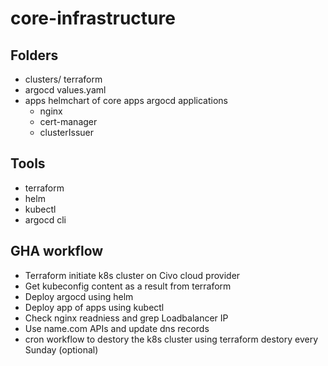 # core-infrastructure

## Folders 

- clusters/ terraform
- argocd values.yaml
- apps  helmchart of core apps argocd applications
    - nginx
    - cert-manager
    - clusterIssuer
  
## Tools 
 - terraform
 - helm
 - kubectl
 - argocd cli

## GHA workflow
 - Terraform initiate k8s cluster on Civo cloud provider
 - Get kubeconfig content as a result from terraform
 - Deploy argocd using helm
 - Deploy app of apps using kubectl
 - Check nginx readniess and grep Loadbalancer IP
 - Use name.com APIs and update dns records
 - cron workflow to destory the k8s cluster using terraform destory every Sunday (optional) 
